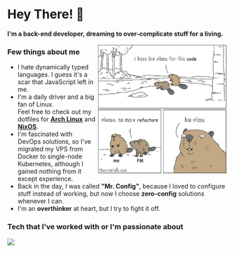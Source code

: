 # Hey There! 👋
**I'm a back-end developer, dreaming to over-complicate stuff for a living.**

<img alt="I have big plans for this code. please, no mor refactors. big plans..." src="assets/big-plans.png" width="300px" align="right">

### Few things about me
- I hate dynamically typed languages. I guess it's a scar that JavaScript left in me.
- I'm a daily driver and a big fan of Linux.  
  Feel free to check out my dotfiles for [**Arch Linux**](https://github.com/zakuciael/dotfiles) and [**NixOS**](https://github.com/zakuciael/nixos-dotfiles).
- I'm fascinated with DevOps solutions, so I've migrated my VPS from Docker to single-node Kubernetes, although I gained nothing from it except experience.
- Back in the day, I was called **"Mr. Config"**, because I loved to configure stuff instead of working, but now I choose **zero-config** solutions whenever I can.
- I'm an **overthinker** at heart, but I try to fight it off.

### Tech that I've worked with or I'm passionate about
<picture>
 <!-- User prefers light mode: -->
  <source srcset="https://skillicons.dev/icons?perline=10&theme=dark&i=rust%2Cts%2Cjs%2Chtml%2Ccss%2Cgit%2Cgithub%2Cgithubactions%2Cnodejs%2Cpnpm%2Ctailwind%2Creact%2Cnextjs%2Cpostgresql%2Cmongodb%2Cplanetscale%2Cprisma%2Cdocker%2Ckubernetes%2Cnginx%2Cterraform%2Ccloudflare%2Ctauri%2Celectron%2Cnestjs%2Cexpress%2Clinux%2Carch%2Cnix" media="(prefers-color-scheme: light)"/>

  <!-- User prefers dark mode: -->
  <source srcset="https://skillicons.dev/icons?perline=10&theme=light&i=rust%2Cts%2Cjs%2Chtml%2Ccss%2Cgit%2Cgithub%2Cgithubactions%2Cnodejs%2Cpnpm%2Ctailwind%2Creact%2Cnextjs%2Cpostgresql%2Cmongodb%2Cplanetscale%2Cprisma%2Cdocker%2Ckubernetes%2Cnginx%2Cterraform%2Ccloudflare%2Ctauri%2Celectron%2Cnestjs%2Cexpress%2Clinux%2Carch%2Cnix"  media="(prefers-color-scheme: dark)"/>

  <!-- User has no color preference: -->
  <img src="https://skillicons.dev/icons?perline=10&theme=dark&i=rust%2Cts%2Cjs%2Chtml%2Ccss%2Cgit%2Cgithub%2Cgithubactions%2Cnodejs%2Cpnpm%2Ctailwind%2Creact%2Cnextjs%2Cpostgresql%2Cmongodb%2Cplanetscale%2Cprisma%2Cdocker%2Ckubernetes%2Cnginx%2Cterraform%2Ccloudflare%2Ctauri%2Celectron%2Cnestjs%2Cexpress%2Clinux%2Carch%2Cnix"/>
</picture>